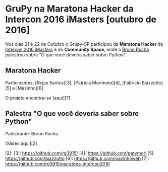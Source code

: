 # GruPy na Maratona Hacker da Intercon 2016 iMasters [outubro de 2016]

Nos dias 21 e 22 de Outubro o Grupy-SP participou da **Maratona Hacker** da [Intercon 2016 iMasters][0] e do **Community Space**, onde o [Bruno Rocha][1] palestrou sobre "O que você deveria saber sobre Python".

## Maratona Hacker

Participantes: [Regis Santos][3], [Patricia Morimoto][4], [Fabricio Biazzotto][5] e [Mazinho][6]

O projeto encontra-se [aqui][7].

## Palestra "O que você deveria saber sobre Python"

Palestrante: Bruno Rocha

[Slides aqui][2]

[0]: http://intercon2016.imasters.com.br/
[1]: http://brunorocha.org/
[2]: 
[3]: https://github.com/rg3915/
[4]: https://github.com/patymori
[5]: https://github.com/biazzotto
[6]: https://github.com/mazinhoweb
[7]: https://github.com/rg3915/maratona-intercon2016
